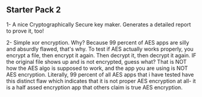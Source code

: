 ## Starter Pack 2

1- A nice Cryptographically Secure key maker. Generates a detailed report to prove it, too! 

2- Simple xor encryption. Why? Because 99 percent of AES apps are silly and absurdly flawed, that's why. To test if AES actually works properly, 
you encrypt a file, then encrypt it again. Then decrypt it, then decrypt it again. IF the original file shows up and is not encrypted, guess what? That is NOT how the AES algo is supposed to work, and the app you are using is NOT AES encryption. Literally, 99 percent of all AES apps that i have tested have this distinct flaw which indicates that it is not proper AES encryption at all- it is a half assed encryption app that others claim is true AES encryption. 
